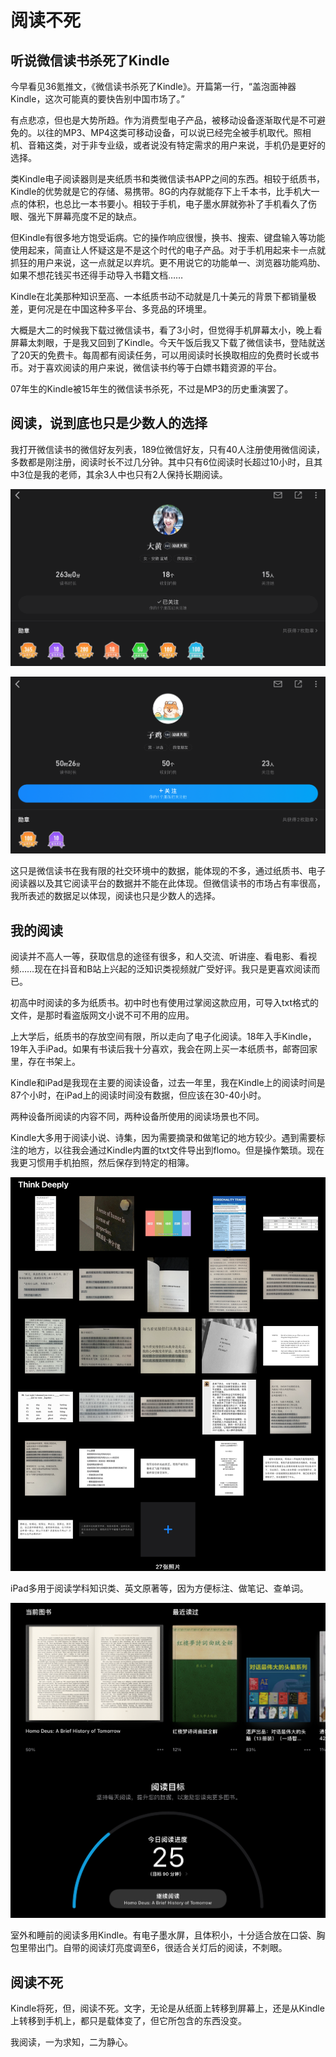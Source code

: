 # 阅读不死

## 听说微信读书杀死了Kindle

今早看见36氪推文，《微信读书杀死了Kindle》。开篇第一行，“盖泡面神器Kindle，这次可能真的要快告别中国市场了。”

有点悲凉，但也是大势所趋。作为消费型电子产品，被移动设备逐渐取代是不可避免的。以往的MP3、MP4这类可移动设备，可以说已经完全被手机取代。照相机、音箱这类，对于非专业级，或者说没有特定需求的用户来说，手机仍是更好的选择。

类Kindle电子阅读器则是夹纸质书和类微信读书APP之间的东西。相较于纸质书，Kindle的优势就是它的存储、易携带。8G的内存就能存下上千本书，比手机大一点的体积，也总比一本书要小。相较于手机，电子墨水屏就弥补了手机看久了伤眼、强光下屏幕亮度不足的缺点。

但Kindle有很多地方饱受诟病。它的操作响应很慢，换书、搜索、键盘输入等功能使用起来，简直让人怀疑这是不是这个时代的电子产品。对于手机用起来卡一点就抓狂的用户来说，这一点就足以弃坑。更不用说它的功能单一、浏览器功能鸡肋、如果不想花钱买书还得手动导入书籍文档……

Kindle在北美那种知识至高、一本纸质书动不动就是几十美元的背景下都销量极差，更何况是在中国这种多平台、多竞品的环境里。

大概是大二的时候我下载过微信读书，看了3小时，但觉得手机屏幕太小，晚上看屏幕太刺眼，于是我又回到了Kindle。今天午饭后我又下载了微信读书，登陆就送了20天的免费卡。每周都有阅读任务，可以用阅读时长换取相应的免费时长或书币。对于喜欢阅读的用户来说，微信读书约等于白嫖书籍资源的平台。

07年生的Kindle被15年生的微信读书杀死，不过是MP3的历史重演罢了。

## 阅读，说到底也只是少数人的选择

我打开微信读书的微信好友列表，189位微信好友，只有40人注册使用微信阅读，多数都是刚注册，阅读时长不过几分钟。其中只有6位阅读时长超过10小时，且其中3位是我的老师，其余3人中也只有2人保持长期阅读。

![IMG_1135](../assets/阅读不死/IMG_1135.png)

![IMG_1136](../assets/阅读不死/IMG_1136.png)

这只是微信读书在我有限的社交环境中的数据，能体现的不多，通过纸质书、电子阅读器以及其它阅读平台的数据并不能在此体现。但微信读书的市场占有率很高，我所表述的数据足以体现，阅读也只是少数人的选择。

## 我的阅读

阅读并不高人一等，获取信息的途径有很多，和人交流、听讲座、看电影、看视频……现在在抖音和B站上兴起的泛知识类视频就广受好评。我只是更喜欢阅读而已。

初高中时阅读的多为纸质书。初中时也有使用过掌阅这款应用，可导入txt格式的文件，是那时看盗版网文小说不可不用的应用。

上大学后，纸质书的存放空间有限，所以走向了电子化阅读。18年入手Kindle，19年入手iPad。如果有书读后我十分喜欢，我会在网上买一本纸质书，邮寄回家里，存在书架上。

Kindle和iPad是我现在主要的阅读设备，过去一年里，我在Kindle上的阅读时间是87个小时，在iPad上的阅读时间没有数据，但应该在30-40小时。

两种设备所阅读的内容不同，两种设备所使用的阅读场景也不同。

Kindle大多用于阅读小说、诗集，因为需要摘录和做笔记的地方较少。遇到需要标注的地方，以往我会通过Kindle内置的txt文件导出到flomo。但是操作繁琐。现在我更习惯用手机拍照，然后保存到特定的相簿。

![IMG_1131](../assets/阅读不死/IMG_1131.png)

iPad多用于阅读学科知识类、英文原著等，因为方便标注、做笔记、查单词。

![IMG_1137](../assets/阅读不死/IMG_1137.png)

室外和睡前的阅读多用Kindle。有电子墨水屏，且体积小，十分适合放在口袋、胸包里带出门。自带的阅读灯亮度调至6，很适合关灯后的阅读，不刺眼。

## 阅读不死

Kindle将死，但，阅读不死。文字，无论是从纸面上转移到屏幕上，还是从Kindle上转移到手机上，都只是载体变了，但它所包含的东西没变。

我阅读，一为求知，二为静心。

